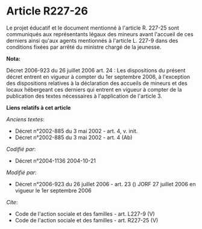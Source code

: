 # Article R227-26

Le projet éducatif et le document mentionné à l'article R. 227-25 sont communiqués aux représentants légaux des mineurs avant
l'accueil de ces derniers ainsi qu'aux agents mentionnés à l'article L. 227-9 dans des conditions fixées par arrêté du
ministre chargé de la jeunesse.

**Nota:**

Décret 2006-923 du 26 juillet 2006 art. 24 : Les dispositions du présent décret entrent en vigueur à compter du 1er septembre
2006, à l'exception des dispositions relatives à la déclaration des accueils de mineurs et des locaux hébergeant ces derniers
qui entrent en vigueur à compter de la publication des textes nécessaires à l'application de l'article 3.

**Liens relatifs à cet article**

_Anciens textes_:

  - Décret n°2002-885 du 3 mai 2002 - art. 4, v. init.
  - Décret n°2002-885 du 3 mai 2002 - art. 4 (Ab)

_Codifié par_:

  - Décret n°2004-1136 2004-10-21

_Modifié par_:

  - Décret n°2006-923 du 26 juillet 2006 - art. 23 () JORF 27 juillet 2006 en vigueur le 1er septembre 2006

_Cite_:

  - Code de l'action sociale et des familles - art. L227-9 (V)
  - Code de l'action sociale et des familles - art. R227-25 (V)
